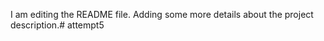 



I am editing the README file. Adding some more details about the project description.# attempt5
